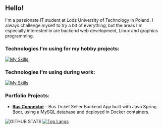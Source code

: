 ## Hello!

I'm a passionate IT student at Lodz University of Technology in Poland.
I always challenge myself to try a bit of everything, but the areas I'm especially interested in are backend web development, Linux and graphics programming.

### Technologies I'm using for my hobby projects:
[![My Skills](https://skillicons.dev/icons?i=cpp,cmake,python,godot,linux,bash,blender,opengl)](https://skillicons.dev)

### Technologies I'm using during work:
[![My Skills](https://skillicons.dev/icons?i=java,spring,docker,git,github,idea,maven,mysql,postman,selenium)](https://skillicons.dev)

### Portfolio Projects:

* __[Bus Connector](https://github.com/mat-kubiak/bus-connector)__ - Bus Ticket Seller Backend App built with Java Spring Boot, using a MySQL database and deployed in Docker containers.

![GITHUB STATS](https://github-readme-stats.vercel.app/api?username=mat-kubiak&show_icons=true&theme=github_dark&hide_border=true&hide=issues)
[![Top Langs](https://github-readme-stats.vercel.app/api/top-langs/?username=mat-kubiak&layout=compact&theme=github_dark&hide_border=true)](https://github.com/anuraghazra/github-readme-stats)
